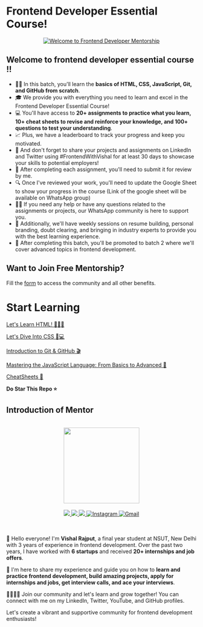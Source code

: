 # Frontend Developer Essential Course!
<p align="center">
  <a href="https://www.youtube.com/watch?v=tI7R7YG4jEY"><img src="https://img.youtube.com/vi/tI7R7YG4jEY/0.jpg" alt="Welcome to Frontend Developer Mentorship" /></a>
</p>

## Welcome to frontend developer essential course !!

- 👨‍💻 In this batch, you'll learn the **basics of HTML, CSS, JavaScript, Git, and GitHub from scratch**.
- 🎓 We provide you with everything you need to learn and excel in the Frontend Developer Essential Course!
- 💻 You'll have access to **20+ assignments to practice what you learn, 10+ cheat sheets to revise and reinforce your knowledge, and 100+ questions to test your understanding**.
- 📈 Plus, we have a leaderboard to track your progress and keep you motivated.
- 🚀 And don't forget to share your projects and assignments on LinkedIn and Twitter using #FrontendWithVishal for at least 30 days to showcase your skills to potential employers!
- 📝 After completing each assignment, you'll need to submit it for review by me.
- 🔍 Once I've reviewed your work, you'll need to update the Google Sheet to show your progress in the course (Link of the google sheet will be available on WhatsApp group)
- 🙋‍♀️ If you need any help or have any questions related to the assignments or projects, our WhatsApp community is here to support you.
- 🤝 Additionally, we'll have weekly sessions on resume building, personal branding, doubt clearing, and bringing in industry experts to provide you with the best learning experience.
- 🌟 After completing this batch, you'll be promoted to batch 2 where we'll cover advanced topics in frontend development.

## Want to Join Free Mentorship?

Fill the [form](https://forms.gle/ZXecoHGbGgeNk6V99) to access the community and all other benefits.

# Start Learning

[Let's Learn HTML! 📝👨‍💻](https://github.com/Vishal-raj-1/Frontend-Development-Essentials/blob/main/Course%20Curriculum/HTML.md)

[Let's Dive Into CSS 🎨💻 ](https://github.com/Vishal-raj-1/Frontend-Development-Essentials/blob/main/Course%20Curriculum/CSS.md)

[Introduction to Git & GitHub 🎬](https://github.com/Vishal-raj-1/Frontend-Development-Essentials/blob/main/Course%20Curriculum/Git-GitHub.md)

[Mastering the JavaScript Language: From Basics to Advanced 🚀 ](https://github.com/Vishal-raj-1/Frontend-Development-Essentials/blob/main/Course%20Curriculum/JavaScript.md)

[CheatSheets 📝](https://github.com/Vishal-raj-1/Frontend-Development-Essentials/tree/main/CheatSheets/README.md)

**Do Star This Repo ⭐**

## Introduction of Mentor

<br />
<div align="center">
  <img alt="" src="https://avatars.githubusercontent.com/u/59874304?s=400&u=a90ce890d0e3d04ef84d5ae09b143dcb2ecc5d1b&v=4" width="200px;">
</div>
<br />

<div align="center">
 <a href="https://www.youtube.com/c/VishalRajput_1">
    <img src="https://img.shields.io/badge/Youtube-white.svg?&style=for-the-badge&logo=Youtube&logoColor=red">
  </a>
  <a href="https://www.linkedin.com/in/vishalraj1/">
    <img src="https://img.shields.io/badge/linkedin-%230077B5.svg?&style=for-the-badge&logo=linkedin&logoColor=white">
  </a>
  <a href="https://twitter.com/vishalraj_1">
    <img src="https://img.shields.io/badge/twitter-white.svg?&style=for-the-badge&logo=twitter&logoColor=%3A2F2F">
  </a>
  <a href="https://www.instagram.com/vishal_raj_1_/">
    <img alt="Instagram" src="https://img.shields.io/badge/Instagram-E4405F?style=for-the-badge&logo=instagram&logoColor=white">
  </a>
  <a href="mailto:rajputvishal33786@gmail.com">
    <img alt="Gmail" src="https://img.shields.io/badge/Gmail-D14836?style=for-the-badge&logo=gmail&logoColor=white">
   </a>
</div>
<br /><br />

👋 Hello everyone! I'm **Vishal Rajput**, a final year student at NSUT, New Delhi with 3 years of experience in frontend development. Over the past two years, I have worked with **6 startups** and received **20+ internships and job offers**.

🚀 I'm here to share my experience and guide you on how to **learn and practice frontend development, build amazing projects, apply for internships and jobs, get interview calls, and ace your interviews**.

👨‍👩‍👧‍👦 Join our community and let's learn and grow together! You can connect with me on my LinkedIn, Twitter, YouTube, and GitHub profiles.

Let's create a vibrant and supportive community for frontend development enthusiasts!
